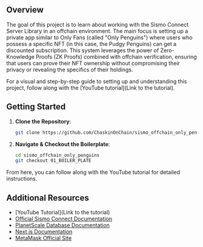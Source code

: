 ## Overview

The goal of this project is to learn about working with the Sismo Connect Server Library in an offchain environment. The main focus is setting up a private app similar to Only Fans (called "Only Penguins") where users who possess a specific NFT (in this case, the Pudgy Penguins) can get a discounted subscription. This system leverages the power of Zero-Knowledge Proofs (ZK Proofs) combined with offchain verification, ensuring that users can prove their NFT ownership without compromising their privacy or revealing the specifics of their holdings.

For a visual and step-by-step guide to setting up and understanding this project, follow along with the [YouTube tutorial](Link to the tutorial).

## Getting Started

1. **Clone the Repository**:
   ```bash
   git clone https://github.com/ChaskinOnChain/sismo_offchain_only_penguins.git
   ```

2. **Navigate & Checkout the Boilerplate**:
   ```bash
   cd sismo_offchain_only_penguins
   git checkout 01_BOILER_PLATE
   ```

From here, you can follow along with the YouTube tutorial for detailed instructions.

## Additional Resources

- [YouTube Tutorial](Link to the tutorial)
- [Official Sismo Connect Documentation](https://docs.sismo.io/)
- [PlanetScale Database Documentation](https://planetscale.com/docs)
- [Next.js Documentation](https://nextjs.org/docs)
- [MetaMask Official Site](https://docs.metamask.io/)
